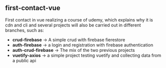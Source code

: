 ## first-contact-vue

First contact in vue realizing a course of udemy, which explains why it is cdn and cli and  several projects will also be carried out in different branches, such as:

- **crud-firebase** -> A simple crud with firebase fierestore
- **auth-firebase** -> a login and registration with firebase authentication
- **auth-crud-firebase** -> The mix of the two previous projects
- **vuetify-axios** -> a simple project testing vuetify and collecting data from a public api
